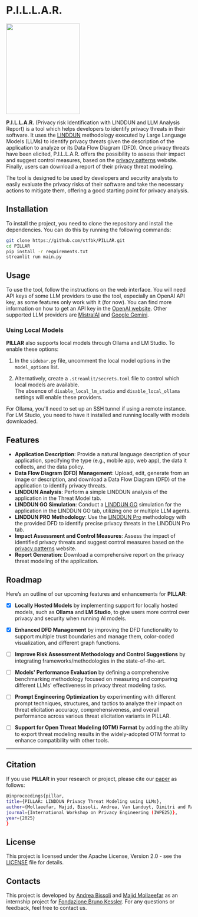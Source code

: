 # P.I.L.L.A.R.

<img src="images/logo1.png" width="200" height="245" />


**P.I.L.L.A.R.** (Privacy risk Identification with LINDDUN and LLM Analysis
Report) is a tool which helps developers to identify privacy threats in their
software. It uses the [LINDDUN](https://linddun.org/) methodology executed by
Large Language Models (LLMs) to identify privacy threats given the description
of the application to analyze or its Data Flow Diagram (DFD). Once privacy
threats have been elicited, P.I.L.L.A.R. offers the possibility to assess their
impact and suggest control measures, based on the [privacy
patterns](https://privacypatterns.org/) website. Finally, users can download a
report of their privacy threat modeling. 

The tool is designed to be used by developers and security analysts to easily
evaluate the privacy risks of their software and take the necessary actions to
mitigate them, offering a good starting point for privacy analysis.


## Installation

To install the project, you need to clone the repository and install the
dependencies. You can do this by running the following commands:

```bash 
git clone https://github.com/stfbk/PILLAR.git 
cd PILLAR 
pip install -r requirements.txt 
streamlit run main.py 
```

## Usage

To use the tool, follow the instructions on the web interface. You will need
API keys of some LLM providers to use the tool, especially an OpenAI API key,
as some features only work with it (for now). You can find more information on
how to get an API key in the [OpenAI
website](https://platform.openai.com/account/api-keys). Other supported LLM
providers are [MistralAI](https://console.mistral.ai/api-keys) and [Google
Gemini](https://makersuite.google.com/app/apikey). 

### Using Local Models

**PILLAR** also supports local models through Ollama and LM Studio. To enable these options:

1. In the `sidebar.py` file, uncomment the local model options in the `model_options` list.

2. Alternatively, create a `.streamlit/secrets.toml` file to control which local models are available.  
   The absence of `disable_local_lm_studio` and `disable_local_ollama` settings will enable these providers.

For Ollama, you'll need to set up an SSH tunnel if using a remote instance.
For LM Studio, you need to have it installed and running locally with models downloaded.



## Features

- **Application Description**: Provide a natural language description of your
application, specifying the type (e.g., mobile app, web app), the data it
collects, and the data policy.
- **Data Flow Diagram (DFD) Management**: Upload, edit, generate from an image
or description, and download a Data Flow Diagram (DFD) of the application to 
identify privacy threats.
- **LINDDUN Analysis**: Perform a simple LINDDUN analysis of the application in
the Threat Model tab.
- **LINDDUN GO Simulation**: Conduct a [LINDDUN
GO](https://linddun.org/linddun-go/) simulation for the application in the
LINDDUN GO tab, utilizing one or multiple LLM agents.
- **LINDDUN PRO Methodology**: Use the [LINDDUN
Pro](https://linddun.org/linddun-pro/) methodology with the provided DFD to
identify precise privacy threats in the LINDDUN Pro tab.
- **Impact Assessment and Control Measures**: Assess the impact of identified
privacy threats and suggest control measures based on the [privacy
patterns](https://privacypatterns.org/) website.
- **Report Generation**: Download a comprehensive report on the privacy threat
modeling of the application.


## Roadmap

Here’s an outline of our upcoming features and enhancements for **PILLAR**:

- [x] **Locally Hosted Models** by implementing support for locally hosted models, such as **Ollama** and **LM Studio**, to give users more control over privacy and security when running AI models.

- [x] **Enhanced DFD Management** by improving the DFD functionality to support multiple trust boundaries and manage them, color-coded visualization, and different graph functions.

- [ ] **Improve Risk Assessment Methodology and Control Suggestions** by integrating frameworks/methodologies in the state-of-the-art. 
 
- [ ] **Models' Performance Evaluation** by defining a comprehensive benchmarking methodology focused on measuring and comparing different LLMs' effectiveness in privacy threat modeling tasks.

- [ ] **Prompt Engineering Optimization** by experimenting with different prompt techniques, structures, and tactics to analyze their impact on threat elicitation accuracy, comprehensiveness, and overall performance across various threat elicitation variants in PILLAR. 

- [ ] **Support for Open Threat Modeling (OTM) Format** by adding the ability to export threat modeling results in the widely-adopted OTM format to enhance compatibility with other tools.



---


## Citation

If you use **PILLAR** in your research or project, please cite our [paper](https://arxiv.org/abs/2410.08755) as follows:

```bash
@inproceedings{pillar,
title={PILLAR: LINDDUN Privacy Threat Modeling using LLMs},
author={Mollaeefar, Majid, Bissoli, Andrea, Van Landuyt, Dimitri and Ranise, Silvio},
journal={International Workshop on Privacy Engineering (IWPE25)},
year={2025}
}
```


## License

This project is licensed under the Apache License, Version 2.0 - see the [LICENSE](LICENSE.txt)
file for details.

## Contacts

This project is developed by [Andrea
Bissoli](https://www.linkedin.com/in/andrea-bissoli/) and [Majid
Mollaeefar](https://www.linkedin.com/in/majid-mollaeefar/) as an internship
project for [Fondazione Bruno Kessler](https://www.fbk.eu/). For any questions
or feedback, feel free to contact us.
